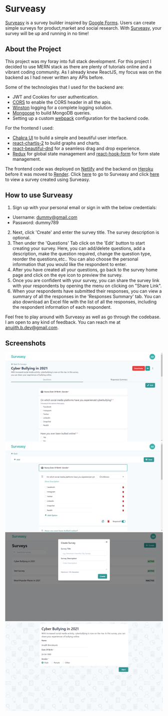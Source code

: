 # Surveasy

[Surveasy](https://its-surveasy.netlify.app/) is a survey builder inspired by [Google Forms](https://www.google.com/forms/about/). Users can create simple surveys for product,market and social research. With [Surveasy](https://its-surveasy.netlify.app/), your survey will be up and running in no time!

## About the Project

This project was my foray into full stack development. For this project I decided to use MERN stack as there are plenty of tutorials online and a vibrant coding community. As I already knew ReactJS, my focus was on the backend as I had never written any APIs before.

Some of the technologies that I used for the backend are:

- JWT and Cookies for user authentication.
- [CORS](https://www.npmjs.com/package/cors) to enable the CORS header in all the apis.
- [Winston](https://www.npmjs.com/package/winston) logging for a complete logging solution.
- [Mongoose](https://www.npmjs.com/package/mongoose) to build MongoDB queries.
- Setting up a custom [webpack](https://www.npmjs.com/package/webpack) configuration for the backend code.

For the frontend I used:

- [Chakra UI](https://www.npmjs.com/package/@chakra-ui/react) to build a simple and beautiful user interface.
- [react-chartjs-2](https://www.npmjs.com/package/react-chartjs-2) to build graphs and charts.
- [react-beautiful-dnd](https://www.npmjs.com/package/react-beautiful-dnd) for a seamless drag and drop experience.
- [Redux](https://www.npmjs.com/package/redux) for global state management and [react-hook-form](https://www.npmjs.com/package/react-hook-form) for form state management.

The frontend code was deployed on [Netlify](https://www.netlify.com/) and the backend on [Heroku](https://www.heroku.com/) before it was moved to [Render](https://render.com/). Click [here](https://its-surveasy.netlify.app/) to go to Surveasy and click [here](https://tinyurl.com/yem9shpn) to view a survey created using Surveasy.

## How to use Surveasy

1. Sign up with your personal email or sign in with the below credentials:

- Username: dummy@gmail.com
- Password: dummy789

2. Next, click 'Create' and enter the survey title. The survey description is optional.
3. Then under the 'Questions' Tab click on the 'Edit' button to start creating your survey. Here, you can add/delete questions, add a description, make the question required, change the question type, reorder the questions,etc.. You can also choose the personal information that you would like the respondent to enter.
4. After you have created all your questions, go back to the survey home page and click on the eye icon to preview the survey.
5. Once you are confident with your survey, you can share the survey link with your respondents by opening the menu on clicking on "Share Link".
6. When your respondents have submitted their responses, you can view a summary of all the responses in the 'Responses Summary' tab. You can also download an Excel file with the list of all the responses, including the respondent information of each respondent.

Feel free to play around with Surveasy as well as go through the codebase. I am open to any kind of feedback. You can reach me at <anujith.b.dev@gmail.com>.

## Screenshots

![Survey Dashboard](./screenshots/surveasy-page1.PNG)
![Editing Survey Page](./screenshots/surveasy-page.PNG)
![Creating Survey](./screenshots/surveasy-page2.PNG)
![Final Survey Result](./screenshots/surveasy-page3.PNG)

